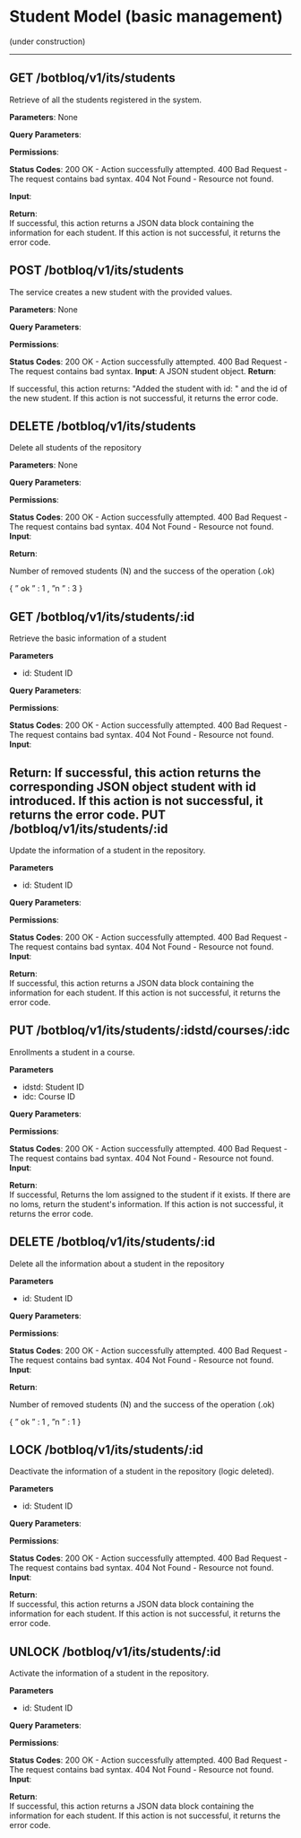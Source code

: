 Student Model (basic management)
===================


(under construction)

----------

**GET /botbloq/v1/its/students**
-------------

Retrieve of all the students registered in the system. 

**Parameters**: None

**Query Parameters**:

**Permissions**:

**Status Codes**:
200 OK - Action successfully attempted.
400 Bad Request - The request contains bad syntax.
404 Not Found - Resource not found.

**Input**:

**Return**:  
If successful, this action returns a JSON data block containing the information for each student.
If this action is not successful, it returns the error code. 



**POST /botbloq/v1/its/students**
-------------

The service creates a new student with  the provided values.

**Parameters**: None

**Query Parameters**:

**Permissions**:

**Status Codes**:
200 OK - Action successfully attempted.
400 Bad Request - The request contains bad syntax.
**Input**: 
A JSON student object.
**Return**:  

If successful, this action returns: "Added the student with id: " and the id of the new student.
If this action is not successful, it returns the error code. 

**DELETE /botbloq/v1/its/students**
-------------

Delete all students of the repository

**Parameters**: None

**Query Parameters**:

**Permissions**:

**Status Codes**:
200 OK - Action successfully attempted.
400 Bad Request - The request contains bad syntax.
404 Not Found - Resource not found.
**Input**: 

**Return**:  

Number of removed students (N) and the success of the operation (.ok)

{
” ok ” : 1 ,
”n ” : 3
}


**GET /botbloq/v1/its/students/:id**
------------

Retrieve the basic information of a student

**Parameters**

- id: Student ID

**Query Parameters**:

**Permissions**:

**Status Codes**:
200 OK - Action successfully attempted.
400 Bad Request - The request contains bad syntax.
404 Not Found - Resource not found.
**Input**: 

**Return**: 
If successful, this action returns the corresponding JSON object student with id introduced.
If this action is not successful, it returns the error code. 
**PUT /botbloq/v1/its/students/:id**
-------------

Update the information of a student in  the repository.

**Parameters**

- id: Student ID

**Query Parameters**:

**Permissions**:

**Status Codes**:
200 OK - Action successfully attempted.
400 Bad Request - The request contains bad syntax.
404 Not Found - Resource not found.
**Input**: 

**Return**:  
If successful, this action returns a JSON data block containing the information for each student.
If this action is not successful, it returns the error code. 

**PUT /botbloq/v1/its/students/:idstd/courses/:idc**
-------------

Enrollments a student in a course.


**Parameters**

- idstd: Student ID
- idc: Course ID

**Query Parameters**:

**Permissions**:

**Status Codes**:
200 OK - Action successfully attempted.
400 Bad Request - The request contains bad syntax.
404 Not Found - Resource not found.
**Input**: 

**Return**:  
If successful, Returns the lom assigned to the student if it exists.
If there are no loms, return the student's information.
If this action is not successful, it returns the error code. 


**DELETE /botbloq/v1/its/students/:id**
-------------

Delete all the information about a student in the repository

**Parameters**

- id: Student ID

**Query Parameters**:

**Permissions**:

**Status Codes**:
200 OK - Action successfully attempted.
400 Bad Request - The request contains bad syntax.
404 Not Found - Resource not found.
**Input**: 

**Return**:  

Number of removed students (N) and the success of the operation (.ok)

{
” ok ” : 1 ,
”n ” : 1
}

**LOCK /botbloq/v1/its/students/:id**
-------------

Deactivate the information of a student in  the repository (logic deleted).

**Parameters**

- id: Student ID

**Query Parameters**:

**Permissions**:

**Status Codes**:
200 OK - Action successfully attempted.
400 Bad Request - The request contains bad syntax.
404 Not Found - Resource not found.
**Input**: 

**Return**:  
If successful, this action returns a JSON data block containing the information for each student.
If this action is not successful, it returns the error code. 

**UNLOCK /botbloq/v1/its/students/:id**
-------------

Activate the information of a student in  the repository.

**Parameters**

- id: Student ID

**Query Parameters**:

**Permissions**:

**Status Codes**:
200 OK - Action successfully attempted.
400 Bad Request - The request contains bad syntax.
404 Not Found - Resource not found.
**Input**: 

**Return**:  
If successful, this action returns a JSON data block containing the information for each student.
If this action is not successful, it returns the error code. 


